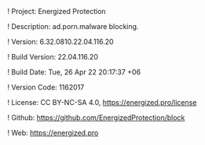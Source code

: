 ! Project: Energized Protection

! Description: ad.porn.malware blocking.

! Version: 6.32.0810.22.04.116.20

! Build Version: 22.04.116.20

! Build Date: Tue, 26 Apr 22 20:17:37 +06

! Version Code: 1162017

! License: CC BY-NC-SA 4.0, https://energized.pro/license

! Github: https://github.com/EnergizedProtection/block

! Web: https://energized.pro
